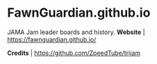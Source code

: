 # FawnGuardian.github.io
JAMA Jam leader boards and history.
**Website** | https://fawnguardian.github.io/

**Credits** | https://github.com/ZpeedTube/trijam
